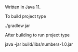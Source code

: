 Written in Java 11.

To build project type

./gradlew jar

After building to run project type

java -jar build/libs/numbers-1.0.jar
